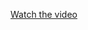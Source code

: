 [Watch the video](https://github.com/Yerassyl1234/AndroidLab2/blob/master/assets/video5463292670749207887.mp4)
